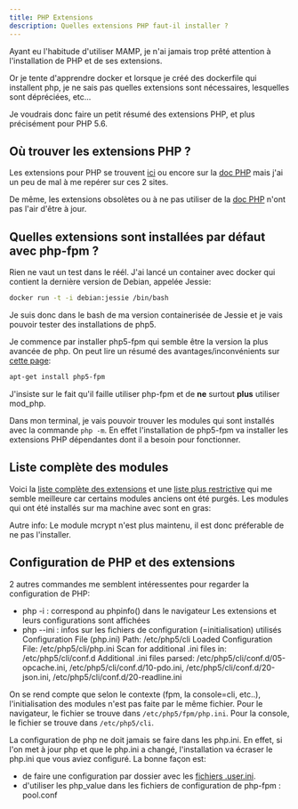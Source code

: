 ```yaml
---
title: PHP Extensions
description: Quelles extensions PHP faut-il installer ?
---
```


Ayant eu l'habitude d'utiliser MAMP, je n'ai jamais trop prêté attention à l'installation de PHP et de ses extensions.

Or je tente d'apprendre docker et lorsque je créé des dockerfile qui installent php, je ne sais pas quelles extensions sont nécessaires, lesquelles sont dépréciées, etc...

Je voudrais donc faire un petit résumé des extensions PHP, et plus précisément pour PHP 5.6.

## Où trouver les extensions PHP ?

Les extensions pour PHP se trouvent [ici](https://pecl.php.net/) ou encore sur la [doc PHP](https://php.net/manual/fr/extensions.alphabetical.php) mais j'ai un peu de mal à me repérer sur ces 2 sites.

De même, les extensions obsolètes ou à ne pas utiliser de la [doc PHP](https://php.net/manual/fr/extensions.state.php) n'ont pas l'air d'être à jour.

## Quelles extensions sont installées par défaut avec php-fpm ?


Rien ne vaut un test dans le réél. J'ai lancé un container avec docker qui contient la dernière version de Debian, appelée Jessie:

```bash
docker run -t -i debian:jessie /bin/bash
```

Je suis donc dans le bash de ma version containerisée de Jessie et je vais pouvoir tester des installations de php5.

Je commence par installer php5-fpm qui semble être la version la plus avancée de php. On peut lire un résumé des avantages/inconvénients sur [cette page](http://php.net/manual/fr/install.fpm.php):

```bash
apt-get install php5-fpm
```

J'insiste sur le fait qu'il faille utiliser php-fpm et de **ne** surtout **plus** utiliser mod_php.

Dans mon terminal, je vais pouvoir trouver les modules qui sont installés avec la commande `php -m`. En effet l'installation de php5-fpm va installer les extensions PHP dépendantes dont il a besoin pour fonctionner.

## Liste complète des modules

Voici la [liste complète des extensions](https://php.net/manual/fr/extensions.alphabetical.php) et une [liste plus restrictive](https://pagodabox.io/docs/php_extensions?c=5-6&) qui me semble meilleure car certains modules anciens ont été purgés. Les modules qui ont été installés sur ma machine avec sont en gras:

<!-- php_extensions:
  - amqp
  - apfd
  - apm
  - **bcmath**
  - **bz2**
  - **calendar**
  - **Core**
  - **ctype**
  - curl
  - **date**
  - **dba**
  - **dom**
  - enchant
  - **ereg**
  - **exif**
  - **fileinfo**
  - **filter**
  - **ftp**
  - gd
  - gender
  - geoip
  - **gettext**
  - gmp
  - gnupg
  - **hash**
  - htscanner
  - http
  - **iconv**
  - igbinary
  - imagick
  - imap
  - intl
  - **json**
  - json_post
  - ldap
  - **libxml**
  - lzf
  - magickwand
  - **mbstring**
  - mcrypt
  - memcache
  - memcached
  - **mhash**
  - mogilefs
  - mongo
  - mongodb
  - mssql
  - mysql : DEPRECIE
  - mysqli
  - ncurses
  - newrelic
  - newt
  - oauth
  - **openssl**
  - **pcntl**
  - **pcre**
  - **pdo**
  - pdo_dblib
  - pdo_mysql
  - pdo_odbc
  - pdo_pgsql
  - pdo_sqlite
  - pgsql
  - phalcon
  - **phar**
  - phpwkhtmltox
  - **posix**
  - propro
  - pspell
  - radius
  - raphf
  - rar
  - **readline**
  - recode
  - redis
  - **Reflection**
  - **session**
  - **shmop**
  - **simplexml**
  - snmp
  - **soap**
  - **sockets**
  - sphinx
  - **SPL**
  - ssh2
  - **standard**
  - stats
  - stomp
  - svn
  - **sysvmsg**
  - **sysvsem**
  - **sysvshm**
  - tidy
  - timezonedb
  - **tokenizer**
  - txforward
  - uploadprogress
  - **wddx**
  - xcache
  - **xml**
  - **xmlreader**
  - xmlrpc
  - **xmlwriter**
  - xsl
  - yaml
  - **zip**
  - **zlib**
php_zend_extensions:
  - **Zend opcache**
  - xdebug -->

Autre info: Le module mcrypt n'est plus maintenu, il est donc préferable de ne pas l'installer.

## Configuration de PHP et des extensions

2 autres commandes me semblent intéressentes pour regarder la configuration de PHP:
- php -i : correspond au phpinfo() dans le navigateur
  Les extensions et leurs configurations sont affichées
- php --ini : infos sur les fichiers de configuration (=initialisation) utilisés
  Configuration File (php.ini) Path: /etc/php5/cli
  Loaded Configuration File: /etc/php5/cli/php.ini
  Scan for additional .ini files in: /etc/php5/cli/conf.d
  Additional .ini files parsed:      /etc/php5/cli/conf.d/05-opcache.ini,
  /etc/php5/cli/conf.d/10-pdo.ini,
  /etc/php5/cli/conf.d/20-json.ini,
  /etc/php5/cli/conf.d/20-readline.ini

On se rend compte que selon le contexte (fpm, la console=cli, etc..), l'initialisation des modules n'est pas faite par le même fichier.
Pour le navigateur, le fichier se trouve dans `/etc/php5/fpm/php.ini`.
Pour la console, le fichier se trouve dans `/etc/php5/cli`.

La configuration de php ne doit jamais se faire dans les php.ini. En effet, si l'on met à jour php et que le php.ini a changé, l'installation va écraser le php.ini que vous aviez configuré. La bonne façon est:
- de faire une configuration par dossier avec les [fichiers .user.ini](https://php.net/manual/fr/configuration.file.per-user.php).
- d'utiliser les php_value dans les fichiers de configuration de php-fpm : pool.conf
